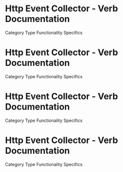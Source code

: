  
# Http Event Collector - Verb Documentation
 
Category                  Type                      Functionality             Specifics                
 
# Http Event Collector - Verb Documentation
 
Category                  Type                      Functionality             Specifics                
 
# Http Event Collector - Verb Documentation
 
Category                  Type                      Functionality             Specifics                
 
# Http Event Collector - Verb Documentation
 
Category                  Type                      Functionality             Specifics                

